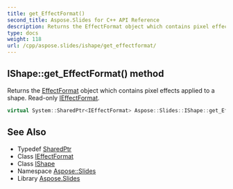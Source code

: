 ```yaml
---
title: get_EffectFormat()
second_title: Aspose.Slides for C++ API Reference
description: Returns the EffectFormat object which contains pixel effects applied to a shape. Read-only IEffectFormat.
type: docs
weight: 118
url: /cpp/aspose.slides/ishape/get_effectformat/
---
```

## IShape::get_EffectFormat() method


Returns the [EffectFormat](../../effectformat/) object which contains pixel effects applied to a shape. Read-only [IEffectFormat](../../ieffectformat/).

```cpp
virtual System::SharedPtr<IEffectFormat> Aspose::Slides::IShape::get_EffectFormat()=0
```

## See Also

* Typedef [SharedPtr](../../system/sharedptr/)
* Class [IEffectFormat](../ieffectformat/)
* Class [IShape](./)
* Namespace [Aspose::Slides](../)
* Library [Aspose.Slides](../../)